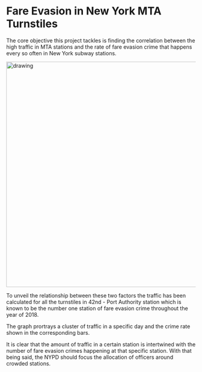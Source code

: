 # Fare Evasion in New York MTA Turnstiles

The core objective this project tackles is finding the correlation between the high traffic in MTA stations and the rate of fare evasion crime that happens every so often in New York subway stations.

<img src="https://github.com/AhadAl977/Project-T05/blob/main/MVP_MAIN_PLOT.png" alt="drawing" width="600"/>


To unveil the relationship between these two factors the traffic has been calculated for all the turnstiles in 42nd - Port Authority station which is known to be the number one station of fare evasion crime throughout the year of 2018.

The graph prortrays a cluster of traffic in a specific day and the crime rate shown in the corresponding bars.

It is clear that the amount of traffic in a certain station is intertwined with the number of fare evasion crimes happening at that specific station. With that being said, the NYPD should focus the allocation of officers around crowded stations.



